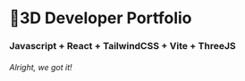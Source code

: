# 🚀3D Developer Portfolio

### Javascript + React + TailwindCSS + Vite + ThreeJS
###### Alright, we got it!
